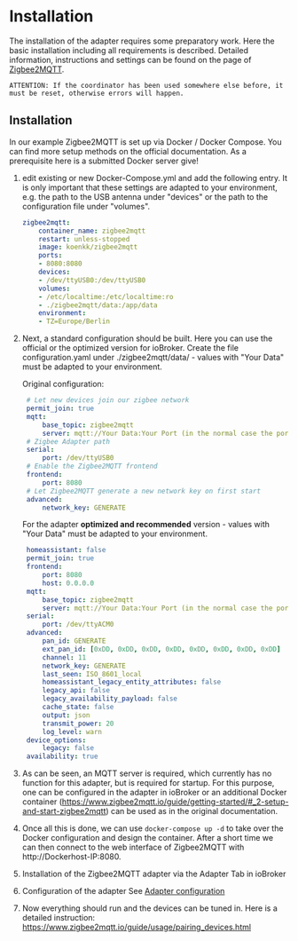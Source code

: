 # Installation

The installation of the adapter requires some preparatory work. 
Here the basic installation including all requirements is described. Detailed information, instructions and settings can be found on the page of [Zigbee2MQTT](https://www.zigbee2mqtt.io/guide/getting-started/).

`ATTENTION: If the coordinator has been used somewhere else before, it must be reset, otherwise errors will happen.`

## Installation

In our example Zigbee2MQTT is set up via Docker / Docker Compose. You can find more setup methods on the official documentation.
As a prerequisite here is a submitted Docker server give!

1. edit existing or new Docker-Compose.yml and add the following entry.
   It is only important that these settings are adapted to your environment, e.g. the path to the USB antenna under "devices" or the path to the configuration file under "volumes".

    ```yml
    zigbee2mqtt:
        container_name: zigbee2mqtt
        restart: unless-stopped
        image: koenkk/zigbee2mqtt
        ports:
        - 8080:8080
        devices:
        - /dev/ttyUSB0:/dev/ttyUSB0
        volumes:
        - /etc/localtime:/etc/localtime:ro
        - ./zigbee2mqtt/data:/app/data
        environment:
        - TZ=Europe/Berlin
    ```

2. Next, a standard configuration should be built.
   Here you can use the official or the optimized version for ioBroker.
   Create the file configuration.yaml under ./zigbee2mqtt/data/ - values with "Your Data" must be adapted to your environment.
   
   Original configuration:

   ```yml
    # Let new devices join our zigbee network
    permit_join: true
    mqtt:
        base_topic: zigbee2mqtt
        server: mqtt://Your Data:Your Port (in the normal case the port is : 1885)
    # Zigbee Adapter path
    serial:
        port: /dev/ttyUSB0
    # Enable the Zigbee2MQTT frontend
    frontend:
        port: 8080
    # Let Zigbee2MQTT generate a new network key on first start
    advanced:
        network_key: GENERATE
   ```

   For the adapter **optimized and recommended** version - values with "Your Data" must be adapted to your environment.

   ```yml
    homeassistant: false
    permit_join: true
    frontend:
        port: 8080
        host: 0.0.0.0
    mqtt:
        base_topic: zigbee2mqtt
        server: mqtt://Your Data:Your Port (in the normal case the port is : 1885)
    serial:
        port: /dev/ttyACM0
    advanced:
        pan_id: GENERATE
        ext_pan_id: [0xDD, 0xDD, 0xDD, 0xDD, 0xDD, 0xDD, 0xDD, 0xDD]
        channel: 11
        network_key: GENERATE
        last_seen: ISO_8601_local
        homeassistant_legacy_entity_attributes: false
        legacy_api: false
        legacy_availability_payload: false
        cache_state: false
        output: json
        transmit_power: 20
        log_level: warn
    device_options:
        legacy: false
    availability: true
   ```
3. As can be seen, an MQTT server is required, which currently has no function for this adapter, but is required for startup.
   For this purpose, one can be configured in the adapter in ioBroker or an additional Docker container (https://www.zigbee2mqtt.io/guide/getting-started/#_2-setup-and-start-zigbee2mqtt) can be used as in the original documentation.

4. Once all this is done, we can use `docker-compose up -d` to take over the Docker configuration and design the container.
   After a short time we can then connect to the web interface of Zigbee2MQTT with http://Dockerhost-IP:8080.

5. Installation of the Zigbee2MQTT adapter via the Adapter Tab in ioBroker

6. Configuration of the adapter See [Adapter configuration](./EN/EN_AdapterConfig.md)

7. Now everything should run and the devices can be tuned in. Here is a detailed instruction: https://www.zigbee2mqtt.io/guide/usage/pairing_devices.html

